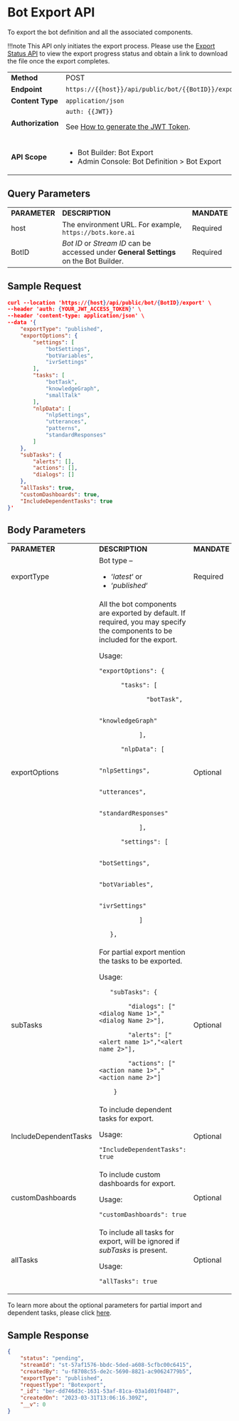 # Bot Export API

To export the bot definition and all the associated components.

!!!note
    This API only initiates the export process. Please use the [Export Status API](../bot-export-status) to view the export progress status and obtain a link to download the file once the export completes.

<table>
  <tr>
   <td><strong>Method</strong>
   </td>
   <td>POST
   </td>
  </tr>
  <tr>
   <td><strong>Endpoint</strong>
   </td>
   <td><code>https://{{host}}/api/public/bot/{{BotID}}/export</code>
   </td>
  </tr>
  <tr>
   <td><strong>Content Type</strong>
   </td>
   <td><code>application/json</code>
   </td>
  </tr>
  <tr>
   <td><strong>Authorization</strong>
   </td>
   <td><code>auth: {{JWT}}</code>
<p>
See <a href="https://developer.kore.ai/docs/bots/api-guide/apis/#Generating_the_JWT_Token">How to generate the JWT Token</a>.
   </td>
  </tr>
  <tr>
   <td><strong>API Scope</strong>
   </td>
   <td>
<ul>

<li>Bot Builder: Bot Export

<li>Admin Console: Bot Definition > Bot Export
</li>
</ul>
   </td>
  </tr>
</table>



## Query Parameters


<table>
  <tr>
   <td><strong>PARAMETER</strong>
   </td>
   <td><strong>DESCRIPTION</strong>
   </td>
   <td><strong>MANDATE</strong>
   </td>
  </tr>
  <tr>
   <td>host
   </td>
   <td>The environment URL. For example, <code>https://bots.kore.ai</code>
   </td>
   <td>Required
   </td>
  </tr>
  <tr>
   <td>BotID
   </td>
   <td><em>Bot ID</em> or <em>Stream ID</em> can be accessed under <strong>General Settings</strong> on the Bot Builder.
   </td>
   <td>Required
   </td>
  </tr>
</table>



## Sample Request


```json
curl --location 'https://{host}/api/public/bot/{BotID}/export' \
--header 'auth: {YOUR_JWT_ACCESS_TOKEN}' \
--header 'content-type: application/json' \
--data '{
    "exportType": "published",
    "exportOptions": {
        "settings": [
            "botSettings",
            "botVariables",
            "ivrSettings"
        ],
        "tasks": [
            "botTask",
            "knowledgeGraph",
            "smallTalk"
        ],
        "nlpData": [
            "nlpSettings",
            "utterances",
            "patterns",
            "standardResponses"
        ]
    },
    "subTasks": {
        "alerts": [],
        "actions": [],
        "dialogs": []
    },
    "allTasks": true,
    "customDashboards": true,
    "IncludeDependentTasks": true
}'
```



## Body Parameters


<table>
  <tr>
   <td><strong>PARAMETER</strong>
   </td>
   <td><strong>DESCRIPTION</strong>
   </td>
   <td><strong>MANDATE</strong>
   </td>
  </tr>
  <tr>
   <td>exportType
   </td>
   <td>Bot type –
<ul>

<li>‘<em>latest</em>‘ or

<li>‘<em>published</em>‘
</li>
</ul>
   </td>
   <td>Required
   </td>
  </tr>
  <tr>
   <td>exportOptions
   </td>
   <td>All the bot components are exported by default. If required, you may specify the components to be included for the export.
<p>
Usage:
<p>
<code>"exportOptions": {</code>
<p>
<code>      "tasks": [</code>
<p>
<code>             "botTask",</code>
<p>
<code>             "knowledgeGraph"</code>
<p>
<code>           ],</code>
<p>
<code>      "nlpData": [</code>
<p>
<code>             "nlpSettings",</code>
<p>
<code>             "utterances",</code>
<p>
<code>             "standardResponses"</code>
<p>
<code>           ],</code>
<p>
<code>      "settings": [</code>
<p>
<code>             "botSettings",</code>
<p>
<code>             "botVariables",</code>
<p>
<code>             "ivrSettings"</code>
<p>
<code>           ]</code>
<p>
<code>   },</code>
   </td>
   <td>Optional
   </td>
  </tr>
  <tr>
   <td>subTasks
   </td>
   <td>For partial export mention the tasks to be exported.
<p>
Usage:
<p>
<code>   "subTasks": {</code>
<p>
<code>        "dialogs": ["&lt;dialog Name 1>","&lt;dialog Name 2>"],</code>
<p>
<code>        "alerts": ["&lt;alert name 1>","&lt;alert name 2>"],</code>
<p>
<code>        "actions": ["&lt;action name 1>","&lt;action name 2>"]</code>
<p>
<code>    }</code>
   </td>
   <td>Optional
   </td>
  </tr>
  <tr>
   <td>IncludeDependentTasks
   </td>
   <td>To include dependent tasks for export.
<p>
Usage:
<p>
<code>"IncludeDependentTasks": true</code>
   </td>
   <td>Optional
   </td>
  </tr>
  <tr>
   <td>customDashboards
   </td>
   <td>To include custom dashboards for export.
<p>
Usage:
<p>
<code>"customDashboards": true</code>
   </td>
   <td>Optional
   </td>
  </tr>
  <tr>
   <td>allTasks
   </td>
   <td>To include all tasks for export, will be ignored if <em>subTasks</em> is present.
<p>
Usage:
<p>
<code>"allTasks": true</code>
   </td>
   <td>Optional
   </td>
  </tr>
</table>


To learn more about the optional parameters for partial import and dependent tasks, please click [here](https://developer.kore.ai/docs/bots/bot-settings/bot-management/bot-management-2/#Exporting_a_Bot).


## Sample Response


```json
{
    "status": "pending",
    "streamId": "st-57af1576-bbdc-5ded-a608-5cfbc00c6415",
    "createdBy": "u-f8708c55-de2c-5690-8821-ac90624779b5",
    "exportType": "published",
    "requestType": "Botexport",
    "_id": "ber-dd746d3c-1631-53af-81ca-03a1d01f0487",
    "createdOn": "2023-03-31T13:06:16.309Z",
    "__v": 0
}
```